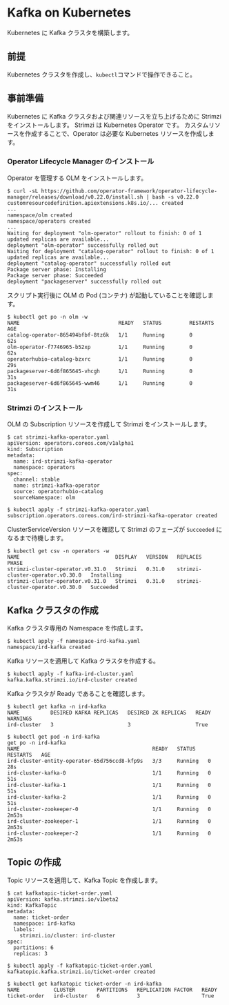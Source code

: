 # Kafka on Kubernetes

Kubernetes に Kafka クラスタを構築します。

## 前提

Kubernetes クラスタを作成し、`kubectl`コマンドで操作できること。

## 事前準備

Kubernetes に Kafka クラスタおよび関連リソースを立ち上げるために Strimzi をインストールします。
Strimzi は Kubernetes Operator です。
カスタムリソースを作成することで、Operator は必要な Kubernetes リソースを作成します。

### Operator Lifecycle Manager のインストール

Operator を管理する OLM をインストールします。

```shell
$ curl -sL https://github.com/operator-framework/operator-lifecycle-manager/releases/download/v0.22.0/install.sh | bash -s v0.22.0
customresourcedefinition.apiextensions.k8s.io/... created
...
namespace/olm created
namespace/operators created
...
Waiting for deployment "olm-operator" rollout to finish: 0 of 1 updated replicas are available...
deployment "olm-operator" successfully rolled out
Waiting for deployment "catalog-operator" rollout to finish: 0 of 1 updated replicas are available...
deployment "catalog-operator" successfully rolled out
Package server phase: Installing
Package server phase: Succeeded
deployment "packageserver" successfully rolled out
```

スクリプト実行後に OLM の Pod (コンテナ) が起動していることを確認します。

```shell
$ kubectl get po -n olm -w
NAME                                READY   STATUS         RESTARTS   AGE
catalog-operator-865494bfbf-8tz6k   1/1     Running        0          62s
olm-operator-f7746965-b52xp         1/1     Running        0          62s
operatorhubio-catalog-bzxrc         1/1     Running        0          29s
packageserver-6d6f865645-vhcgh      1/1     Running        0          31s
packageserver-6d6f865645-wwm46      1/1     Running        0          31s
```

### Strimzi のインストール

OLM の Subscription リソースを作成して Strimzi をインストールします。

```shell
$ cat strimzi-kafka-operator.yaml
apiVersion: operators.coreos.com/v1alpha1
kind: Subscription
metadata:
  name: ird-strimzi-kafka-operator
  namespace: operators
spec:
  channel: stable
  name: strimzi-kafka-operator
  source: operatorhubio-catalog
  sourceNamespace: olm

$ kubectl apply -f strimzi-kafka-operator.yaml
subscription.operators.coreos.com/ird-strimzi-kafka-operator created
```

ClusterServiceVersion リソースを確認して Strimzi のフェーズが `Succeeded` になるまで待機します。

```shell
$ kubectl get csv -n operators -w
NAME                               DISPLAY   VERSION   REPLACES                           PHASE
strimzi-cluster-operator.v0.31.0   Strimzi   0.31.0    strimzi-cluster-operator.v0.30.0   Installing
strimzi-cluster-operator.v0.31.0   Strimzi   0.31.0    strimzi-cluster-operator.v0.30.0   Succeeded
```

## Kafka クラスタの作成

Kafka クラスタ専用の Namespace を作成します。

```shell
$ kubectl apply -f namespace-ird-kafka.yaml
namespace/ird-kafka created
```

Kafka リソースを適用して Kafka クラスタを作成する。

```shell
$ kubectl apply -f kafka-ird-cluster.yaml
kafka.kafka.strimzi.io/ird-cluster created
```

Kafka クラスタが Ready であることを確認します。

```shell
$ kubectl get kafka -n ird-kafka
NAME          DESIRED KAFKA REPLICAS   DESIRED ZK REPLICAS   READY   WARNINGS
ird-cluster   3                        3                     True

$ kubectl get pod -n ird-kafka
get po -n ird-kafka
NAME                                           READY   STATUS    RESTARTS   AGE
ird-cluster-entity-operator-65d756ccd8-kfp9s   3/3     Running   0          28s
ird-cluster-kafka-0                            1/1     Running   0          51s
ird-cluster-kafka-1                            1/1     Running   0          51s
ird-cluster-kafka-2                            1/1     Running   0          51s
ird-cluster-zookeeper-0                        1/1     Running   0          2m53s
ird-cluster-zookeeper-1                        1/1     Running   0          2m53s
ird-cluster-zookeeper-2                        1/1     Running   0          2m53s
```

## Topic の作成

Topic リソースを適用して、Kafka Topic を作成します。

```shell
$ cat kafkatopic-ticket-order.yaml
apiVersion: kafka.strimzi.io/v1beta2
kind: KafkaTopic
metadata:
  name: ticket-order
  namespace: ird-kafka
  labels:
    strimzi.io/cluster: ird-cluster
spec:
  partitions: 6
  replicas: 3

$ kubectl apply -f kafkatopic-ticket-order.yaml
kafkatopic.kafka.strimzi.io/ticket-order created

$ kubectl get kafkatopic ticket-order -n ird-kafka
NAME           CLUSTER       PARTITIONS   REPLICATION FACTOR   READY
ticket-order   ird-cluster   6            3                    True
```
